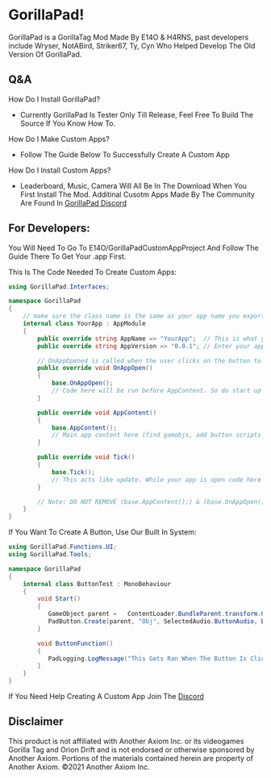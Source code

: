# GorillaPad!
GorillaPad is a GorillaTag Mod Made By E14O & H4RNS, past developers include Wryser, NotABird, Striker67, Ty, Cyn Who Helped Develop The Old Version Of GorillaPad.

## Q&A
How Do I Install GorillaPad?
- Currently GorillaPad Is Tester Only Till Release, Feel Free To Build The Source If You Know How To.

How Do I Make Custom Apps?
- Follow The Guide Below To Successfully Create A Custom App

How Do I Install Custom Apps?
- Leaderboard, Music, Camera Will All Be In The Download When You First Install The Mod. Additinal Cusotm Apps Made By The Community Are Found In [GorillaPad Discord](<https://discord.gg/ntnGzFTMB6>)

## For Developers:

You Will Need To Go To E14O/GorillaPadCustomAppProject And Follow The Guide There To Get Your .app First.

This Is The Code Needed To Create Custom Apps:
```csharp
using GorillaPad.Interfaces;

namespace GorillaPad
{
    // make sure the class name is the same as your app name you exported in the unity project
    internal class YourApp : AppModule 
    {
        public override string AppName => "YourApp";  // This is what your app will be called on the homepage.
        public override string AppVersion => "0.0.1"; // Enter your app version here (This will be displayed in the bottom left hand corner of your app as defualt)

        // OnAppOpened is called when the user clicks on the button to open the app
        public override void OnAppOpen()
        {
            base.OnAppOpen();
            // Code here will be run before AppContent. So do start up code here and find gameobj inside AppContent to avoid null refrences.
        }

        public override void AppContent()
        {
            base.AppContent();
            // Main app content here (find gamobjs, add button scripts e.c)
        }

        public override void Tick()
        {
            base.Tick();
            // This acts like update. While your app is open code here will run every frame.
        }

        // Note: DO NOT REMOVE (base.AppContent();) & (base.OnAppOpen();) & (base.Tick();), Your App will automatically have a button script that runs OnAppOpen, this will also automatically open your app screen you made. 
    }
}
```
If You Want To Create A Button, Use Our Built In System:
```csharp
using GorillaPad.Functions.UI;
using GorillaPad.Tools;

namespace GorillaPad
{
    internal class ButtonTest : MonoBehaviour
    {
        void Start()
        {
           GameObject parent =   ContentLoader.BundleParent.transform.GetChild(1);  // Example find the parent of the obj you want to add the button script onto.
           PadButton.Create(parent, "Obj", SelectedAudio.ButtonAudio, ButtonFunction);
        }

        void ButtonFunction()
        {
           PadLogging.LogMessage("This Gets Ran When The Button Is Clicked");
        }
    }
}
```
If You Need Help Creating A Custom App Join The [Discord](<https://discord.gg/ntnGzFTMB6>)

## Disclaimer
This product is not affiliated with Another Axiom Inc. or its videogames Gorilla Tag and Orion Drift and is not endorsed or otherwise sponsored by Another Axiom. Portions of the materials contained herein are property of Another Axiom. ©2021 Another Axiom Inc.
